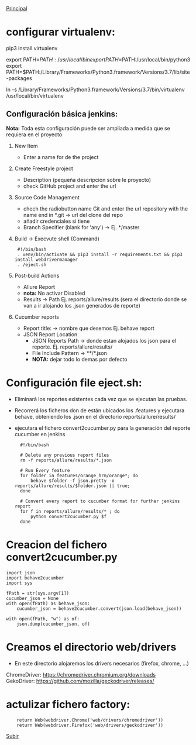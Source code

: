 <a name='top'></a>
[Principal](../README.md) 

# configurar virtualenv:
 pip3 install virtualenv 
 
export PATH=$PATH:/usr/local/bin
export PATH=$PATH:/usr/local/bin/python3
export PATH=$PATH:/Library/Frameworks/Python3.framework/Versions/3.7/lib/site-packages

ln -s /Library/Frameworks/Python3.framework/Versions/3.7/bin/virtualenv /usr/local/bin/virtualenv

## Configuración básica jenkins:
**Nota:** Toda esta configuración puede ser ampliada a medida que se requiera en el proyecto

1. New Item
    * Enter a name for de the project
2. Create Freestyle project
    * Description (pequeña descripción sobre le proyecto)
    * check GitHub project and enter the url
3. Source Code Management
    * chech the radiobutton name Git and enter the url repository with the name end in *.git -> url del clone del repo
    * añadir credenciales si tiene
    * Branch Specifier (blank for 'any') -> Ej. */master 
4. Build -> Execvute shell (Command)

        #!/bin/bash 
        . venv/bin/activate && pip3 install -r requirements.txt && pip3 install webdrivermanager
        . /eject.sh
5. Post-build Actions
    * Allure Report
    * **nota:** No activar Disabled
    * Results -> Path Ej. reports/allure/results (sera el directorio donde se van a ir alojando los .json generados de reporte)
6. Cucumber reports
    * Report title: -> nombre que desemos Ej. behave report
    * JSON Report Location 
        * JSON Reports Path -> donde estan alojados los json para el reporte. Ej. reports/allure/results/
        * File Include Pattern -> **/*.json
        * **NOTA:** dejar todo lo demas por defecto
        
# Configuración file eject.sh:
* Eliminará los reportes existentes cada vez que se ejecutan las pruebas.
* Recorrerá los ficheros don de están ubicados los .features y ejecutara behave, obteniendo los .json en el directorio reports/allure/results/
* ejecutara el fichero convert2cucumber.py para la generación del reporte cucumber en jenkins
    
        #!/bin/bash
        
        # Delete any previous report files
        rm -f reports/allure/results/*.json
        
        # Run Every feature
        for folder in features/orange_hrm/orange*; do
            behave $folder -f json.pretty -o reports/allure/results/$folder.json || true;
        done
        
        # Convert every report to cucumber format for further jenkins report
        for f in reports/allure/results/* ; do
            python convert2cucumber.py $f
        done

# Creacion del fichero convert2cucumber.py

    import json
    import behave2cucumber
    import sys
    
    fPath = str(sys.argv[1])
    cucumber_json = None
    with open(fPath) as behave_json:
        cucumber_json = behave2cucumber.convert(json.load(behave_json))
    
    with open(fPath, "w") as of:
        json.dump(cucumber_json, of)
        
# Creamos el directorio web/drivers
* En este directorio alojaremos los drivers necesarios (firefox, chrome, ...)

ChromeDriver: https://chromedriver.chromium.org/downloads <br/>
GekoDriver: https://github.com/mozilla/geckodriver/releases/ <br/>

# actulizar fichero factory:
        return Web(webdriver.Chrome('web/drivers/chromedriver'))
        return Web(webdriver.Firefox('web/drivers/geckodriver'))


[Subir](#top)
